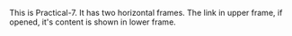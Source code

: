 This is Practical-7. It has two horizontal frames. The link in upper frame, if opened, it's content is shown in lower frame.
